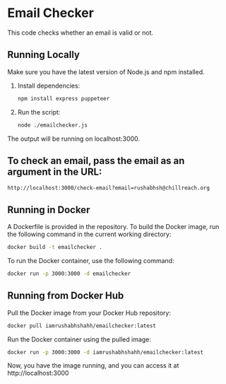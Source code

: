 # Email Checker

This code checks whether an email is valid or not.

## Running Locally

Make sure you have the latest version of Node.js and npm installed.

1. Install dependencies:
   ```sh
   npm install express puppeteer
   ```

2. Run the script:
   ```sh
   node ./emailchecker.js
   ```

The output will be running on localhost:3000.

## To check an email, pass the email as an argument in the URL:

```
http://localhost:3000/check-email?email=rushabhsh@chillreach.org
```

## Running in Docker

A Dockerfile is provided in the repository. To build the Docker image, run the following command in the current working directory:
```sh
docker build -t emailchecker .
```

To run the Docker container, use the following command:
```sh
docker run -p 3000:3000 -d emailchecker
```


## Running from Docker Hub

Pull the Docker image from your Docker Hub repository:
```sh
docker pull iamrushabhshahh/emailchecker:latest
```

Run the Docker container using the pulled image:
```sh
docker run -p 3000:3000 -d iamrushabhshahh/emailchecker:latest
```

Now, you have the image running, and you can access it at http://localhost:3000
